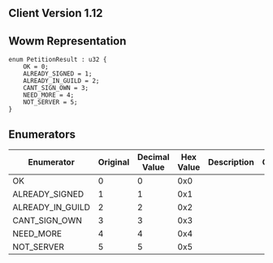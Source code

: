 ## Client Version 1.12

## Wowm Representation
```rust,ignore
enum PetitionResult : u32 {
    OK = 0;    
    ALREADY_SIGNED = 1;    
    ALREADY_IN_GUILD = 2;    
    CANT_SIGN_OWN = 3;    
    NEED_MORE = 4;    
    NOT_SERVER = 5;    
}

```
## Enumerators
| Enumerator | Original | Decimal Value | Hex Value | Description | Comment |
| --------- | -------- | ------------- | --------- | ----------- | ------- |
| OK | 0 | 0 | 0x0 |  |  |
| ALREADY_SIGNED | 1 | 1 | 0x1 |  |  |
| ALREADY_IN_GUILD | 2 | 2 | 0x2 |  |  |
| CANT_SIGN_OWN | 3 | 3 | 0x3 |  |  |
| NEED_MORE | 4 | 4 | 0x4 |  |  |
| NOT_SERVER | 5 | 5 | 0x5 |  |  |
